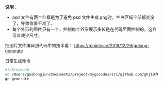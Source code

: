 **说明：**

* psd 文件有两个红框是为了避免 psd 文件生成 png时，空白区域全部都变没了，导致位置不准了。
* 每个外形的图片只有一个，控制每个外形展示多长是在代码里面控制的，这样可以减少尺寸。

把图片文件编译到代码中的技术看： https://mojotv.cn/2018/12/26/golang-generate

日常生成命令
```bash
#!/bin/bash
cd /Users/guohongjun/Documents/project/mygocodes/src/github.com/ghj1976/games/nerveincats/resources
go generate

```
